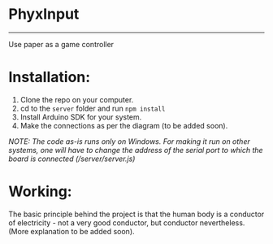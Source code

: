 # PhyxInput
---
Use paper as a game controller

Installation:
=============
1. Clone the repo on your computer.
2. cd to the `server` folder and run `npm install`
3. Install Arduino SDK for your system.
4. Make the connections as per the diagram (to be added soon).

*NOTE: The code as-is runs only on Windows. For making it run on other systems, one will have to change the address of the serial port to which the board is connected (/server/server.js)*

Working:
======

The basic principle behind the project is that the human body is a conductor of electricity - not a very good conductor, but conductor nevertheless. (More explanation to be added soon).
